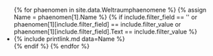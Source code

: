<ul>
{% for phaenomen in site.data.Weltraumphaenomene %}
    {% assign Name = phaenomen[1].Name %}
    {% if include.filter_field == '' or phaenomen[1][include.filter_field] == include.filter_value or phaenomen[1][include.filter_field].Text == include.filter_value %}
        <li>{% include printlink.md data=Name %}</li>
    {% endif %}
{% endfor %}
</ul>
